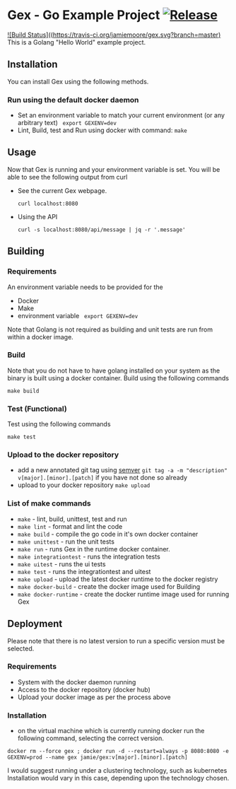 # Gex - Go Example Project [![Release](https://img.shields.io/github/release/jamiemoore/gex.svg)](https://github.com/jamiemoore/gex/releases/latest)
[![Build Status]((https://travis-ci.org/jamiemoore/gex.svg?branch=master)](https://travis-ci.org/jamiemoore/gex)
This is a Golang "Hello World" example project.

## Installation
You can install Gex using the following methods.

### Run using the default docker daemon
  * Set an environment variable to match your current environment (or any arbitrary text) ``` export GEXENV=dev```
  * Lint, Build, test and Run using docker with command: ```make```

## Usage
Now that Gex is running and your environment variable is set. You will be able to see the following output from curl

  * See the current Gex webpage.

    ```
    curl localhost:8080
    ```

  * Using the API

    ```
    curl -s localhost:8080/api/message | jq -r '.message'
    ```

## Building

### Requirements
An environment variable needs to be provided for the

  * Docker
  * Make
  * environment variable ``` export GEXENV=dev```

Note that Golang is not required as building and unit tests are run from within a docker image.

### Build
Note that you do not have to have golang installed on your system as the binary is built using a docker container.  Build using the following commands

```
make build
```

### Test (Functional)
Test using the following commands

```
make test
```
### Upload to the docker repository
* add a new annotated git tag using [semver](http://semver.org/) ```git tag -a -m "description" v[major].[minor].[patch]``` if you have not done so already
* upload to your docker repository ```make upload```

### List of make commands
  * ```make``` - lint, build, unittest, test and run
  * ```make lint``` - format and lint the code
  * ```make build``` - compile the go code in it's own docker container
  * ```make unittest``` - run the unit tests
  * ```make run``` - runs Gex in the runtime docker container.
  * ```make integrationtest``` - runs the integration tests
  * ```make uitest``` - runs the ui tests
  * ```make test``` - runs the integrationtest and uitest
  * ```make upload``` - upload the latest docker runtime to the docker registry
  * ```make docker-build``` - create the docker image used for Building
  * ```make docker-runtime``` - create the docker runtime image used for running Gex


## Deployment
Please note that there is no latest version to run a specific version must be selected.

### Requirements
  * System with the docker daemon running
  * Access to the docker repository (docker hub)
  * Upload your docker image as per the process above

### Installation
  * on the virtual machine which is currently running docker run the following command, selecting the correct version.

  ```
  docker rm --force gex ; docker run -d --restart=always -p 8080:8080 -e GEXENV=prod --name gex jamie/gex:v[major].[minor].[patch]
  ```

I would suggest running under a clustering technology, such as kubernetes  Installation would vary in this case, depending upon the technology chosen.
